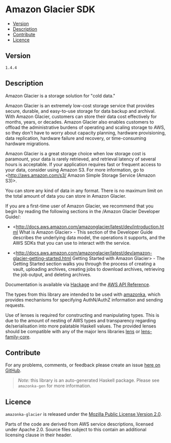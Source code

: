 # Amazon Glacier SDK

* [Version](#version)
* [Description](#description)
* [Contribute](#contribute)
* [Licence](#licence)


## Version

`1.4.4`


## Description

Amazon Glacier is a storage solution for \"cold data.\"

Amazon Glacier is an extremely low-cost storage service that provides secure, durable, and easy-to-use storage for data backup and archival. With Amazon Glacier, customers can store their data cost effectively for months, years, or decades. Amazon Glacier also enables customers to offload the administrative burdens of operating and scaling storage to AWS, so they don\'t have to worry about capacity planning, hardware provisioning, data replication, hardware failure and recovery, or time-consuming hardware migrations.

Amazon Glacier is a great storage choice when low storage cost is paramount, your data is rarely retrieved, and retrieval latency of several hours is acceptable. If your application requires fast or frequent access to your data, consider using Amazon S3. For more information, go to <http://aws.amazon.com/s3/ Amazon Simple Storage Service (Amazon S3)>.

You can store any kind of data in any format. There is no maximum limit on the total amount of data you can store in Amazon Glacier.

If you are a first-time user of Amazon Glacier, we recommend that you begin by reading the following sections in the /Amazon Glacier Developer Guide/:

-   <http://docs.aws.amazon.com/amazonglacier/latest/dev/introduction.html What is Amazon Glacier> - This section of the Developer Guide describes the underlying data model, the operations it supports, and the AWS SDKs that you can use to interact with the service.

-   <http://docs.aws.amazon.com/amazonglacier/latest/dev/amazon-glacier-getting-started.html Getting Started with Amazon Glacier> - The Getting Started section walks you through the process of creating a vault, uploading archives, creating jobs to download archives, retrieving the job output, and deleting archives.

Documentation is available via [Hackage](http://hackage.haskell.org/package/amazonka-glacier)
and the [AWS API Reference](https://aws.amazon.com/documentation/).

The types from this library are intended to be used with [amazonka](http://hackage.haskell.org/package/amazonka),
which provides mechanisms for specifying AuthN/AuthZ information and sending requests.

Use of lenses is required for constructing and manipulating types.
This is due to the amount of nesting of AWS types and transparency regarding
de/serialisation into more palatable Haskell values.
The provided lenses should be compatible with any of the major lens libraries
[lens](http://hackage.haskell.org/package/lens) or [lens-family-core](http://hackage.haskell.org/package/lens-family-core).

## Contribute

For any problems, comments, or feedback please create an issue [here on GitHub](https://github.com/brendanhay/amazonka/issues).

> _Note:_ this library is an auto-generated Haskell package. Please see `amazonka-gen` for more information.


## Licence

`amazonka-glacier` is released under the [Mozilla Public License Version 2.0](http://www.mozilla.org/MPL/).

Parts of the code are derived from AWS service descriptions, licensed under Apache 2.0.
Source files subject to this contain an additional licensing clause in their header.

